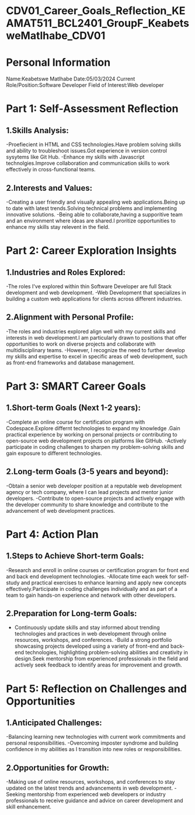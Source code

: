 # CDV01_Career_Goals_Reflection_KEAMAT511_BCL2401_GroupF_KeabetsweMatlhabe_CDV01

# Personal Information
Name:Keabetswe Matlhabe
Date:05/03/2024
Current Role/Position:Software Developer
Field of Interest:Web developer

# Part 1: Self-Assessment Reflection
 1.Skills Analysis:
  -
  -Proefiecient in HTML and CSS technologies.Have problem solving skills and ability to troubleshoot issues.Got experience in version control sysytems like Git Hub.
  -Enhance my skills with Javascript technolgies.Improve collaboration and communication skills to work effectively in cross-functional teams.

 2.Interests and Values:
   -
   -Creating a user friendly and visually appealing web applications.Being up to date with latest trends.Solving technical problems and implementing innovative solutions.
   -Being able to collaborate,having a supporitive team and an environment where ideas are  shared.I proritize opportunities to enhance my skills stay relevent in the field.


# Part 2: Career Exploration Insights
 1.Industries and Roles Explored:
   -
   -The roles I've explored within thin Software Developer are full Stack development and web development.
   -Web Development that specializes in building a custom web applications for clients across different industries.

 2.Alignment with Personal Profile:
   -
   -The roles and industries explored align well with my current skills and interests in web development.I am particularly drawn to positions that offer opportunities to work on  diverse projects and collaborate 
    with multidisciplinary teams.
   -However, I recognize the need to further develop my skills and expertise to excel in specific areas of web development, such as front-end frameworks and database management.

# Part 3: SMART Career Goals
  1.Short-term Goals (Next 1-2 years):
   -
   -Complete an online course for certification program with Codespace.Explore differnt technologies to expand my knowledge .Gain practical experience by working on personal projects or contributing to open-source web development projects on platforms like GitHub.
   -Actively participate in coding challenges to sharpen my problem-solving skills and gain exposure to different technologies.
   
  2.Long-term Goals (3-5 years and beyond):
   -
   -Obtain a senior web developer position at a reputable web development agency or tech company, where I can lead projects and mentor junior developers.
   -Contribute to open-source projects and actively engage with the developer community to share knowledge and contribute to the advancement of web development practices.
    

# Part 4: Action Plan
  1.Steps to Achieve Short-term Goals:
   -
   -Research and enroll in online courses or certification program for front end and back end development technologies.
   -Allocate time each week for self-study and practical exercises to enhance learning and apply new concepts effectively.Participate in coding challenges individually and as part of a team to gain hands-on 
     experience and network with other developers.
  
  2.Preparation for Long-term Goals:
   -
   - Continuously update skills and stay informed about trending technologies and practices in  web development through online resources, workshops, and conferences.
   -Build a strong portfolio showcasing projects developed using a variety of front-end and back-end technologies, highlighting problem-solving abilities and creativity in design.Seek mentorship from experienced 
    professionals in the field and actively seek feedback to identify areas for improvement and growth.


# Part 5: Reflection on Challenges and Opportunities
  1.Anticipated Challenges:
   -
   -Balancing learning new technologies with current work commitments and personal responsibilities.
   -Overcoming imposter syndrome and building confidence in my abilities as I transition into new roles or responsibilities.

  2.Opportunities for Growth:
   -
   -Making use of  online resources, workshops, and conferences to stay updated on the latest trends and advancements in web development.
   -Seeking mentorship from experienced web developers or industry professionals to receive guidance and advice on career development and skill enhancement.
  
     

